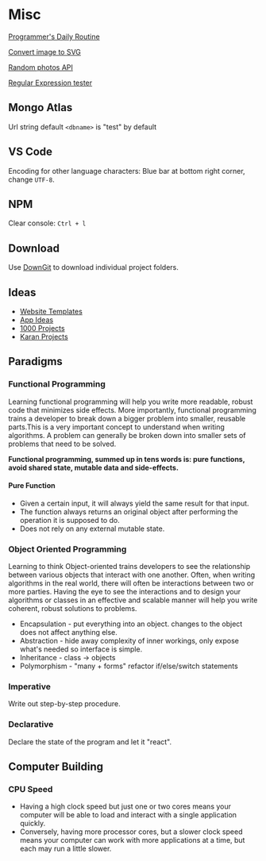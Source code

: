 # Misc

[Programmer's Daily Routine](https://www.quora.com/What-do-programmers-generally-do-all-day-at-work)

[Convert image to SVG](https://picsvg.com/)

[Random photos API](https://picsum.photos/)

[Regular Expression tester](https://regex101.com/)

## Mongo Atlas

Url string default `<dbname>` is "test" by default

## VS Code

Encoding for other language characters:
Blue bar at bottom right corner, change `UTF-8`.

## NPM

Clear console: `Ctrl + l`

## Download

Use [DownGit](https://minhaskamal.github.io/DownGit/#/home) to download individual project folders.

## Ideas

- [Website Templates](https://w3layouts.com/)
- [App Ideas](https://github.com/florinpop17/app-ideas)
- [1000 Projects](https://github.com/vicky002/1000_Projects)
- [Karan Projects](https://github.com/karan/Projects#classes)

## Paradigms

### Functional Programming

Learning functional programming will help you write more readable, robust code that minimizes side effects. More importantly, functional programming trains a developer to break down a bigger problem into smaller, reusable parts.This is a very important concept to understand when writing algorithms. A problem can generally be broken down into smaller sets of problems that need to be solved.

**Functional programming, summed up in tens words is: pure functions, avoid shared state, mutable data and side-effects.**

#### Pure Function

- Given a certain input, it will always yield the same result for that input.
- The function always returns an original object after performing the operation it is supposed to do.
- Does not rely on any external mutable state.

### Object Oriented Programming

Learning to think Object-oriented trains developers to see the relationship between various objects that interact with one another. Often, when writing algorithms in the real world, there will often be interactions between two or more parties. Having the eye to see the interactions and to design your algorithms or classes in an effective and scalable manner will help you write coherent, robust solutions to problems.

- Encapsulation - put everything into an object. changes to the object does not affect anything else.
- Abstraction - hide away complexity of inner workings, only expose what's needed so interface is simple.
- Inheritance - class -> objects
- Polymorphism - "many + forms" refactor if/else/switch statements

### Imperative

Write out step-by-step procedure.

### Declarative

Declare the state of the program and let it "react".

## Computer Building

### CPU Speed

- Having a high clock speed but just one or two cores means your computer will be able to load and interact with a single application quickly.
- Conversely, having more processor cores, but a slower clock speed means your computer can work with more applications at a time, but each may run a little slower.
